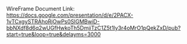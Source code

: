 WireFrame Document Link:
https://docs.google.com/presentation/d/e/2PACX-1vTCxgySTRAhoRjOwPs0SlGMBwiD-bbNXdf8d6q2wUGfHwkoTh5DmjiTzC1Z5t1ly3r4oMrO1pQekZxD/pub?start=true&loop=true&delayms=3000
